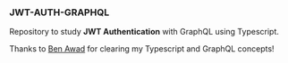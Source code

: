 ### JWT-AUTH-GRAPHQL

Repository to study **JWT Authentication** with GraphQL using Typescript.

Thanks to [Ben Awad](https://github.com/benawad) for clearing my Typescript and GraphQL concepts!
